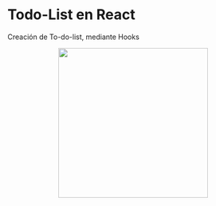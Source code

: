 # Todo-List en React
 Creación de To-do-list, mediante Hooks
 
  <p align="center">
    <img height="300em" src="https://raw.githubusercontent.com/AGCG1991/AGCG1991.github.io/master/img/TodoList.PNG" />
    
</p>
 

